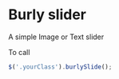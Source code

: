 # Burly slider
A simple Image or Text slider

To call
```javascript
$('.yourClass').burlySlide();
```
